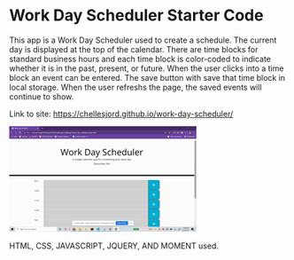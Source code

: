 # Work Day Scheduler Starter Code

This app is a Work Day Scheduler used to create a schedule.
The current day is displayed at the top of the calendar.
There are time blocks for standard business hours and each time block is color-coded to indicate whether it is in the past, present, or future. 
When the user clicks into a time block an event can be entered. 
The save button with save that time block in local storage.
When the user refreshs the page, the saved events will continue to show.

Link to site: https://chellesjord.github.io/work-day-scheduler/

![](.\assets\wds-preview.gif)

HTML, CSS, JAVASCRIPT, JQUERY, AND MOMENT used.
